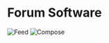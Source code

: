 # Forum Software
![Feed](https://i.ibb.co/n3pzRvF/image.png)
![Compose](https://i.ibb.co/d5yTgJx/compose.png)
